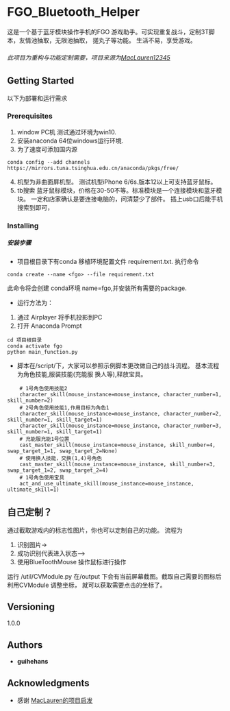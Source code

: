 # FGO_Bluetooth_Helper

这是一个基于蓝牙模块操作手机的FGO 游戏助手。可实现重复战斗，定制3T脚本，友情池抽取，无限池抽取，
搓丸子等功能。 生活不易，享受游戏。

###### 此项目为重构与功能定制需要，项目来源为[MacLauren12345](https://github.com/McLaren12345/FGO_Bluetooth_Assistant/)

## Getting Started

以下为部署和运行需求

### Prerequisites

1. window PC机 测试通过环境为win10.
2. 安装anaconda 64位windows运行环境.
3. 为了速度可添加国内源
```
conda config --add channels https://mirrors.tuna.tsinghua.edu.cn/anaconda/pkgs/free/

```
4. 机型为非曲面屏机型。 测试机型iPhone 6/6s.版本12以上可支持蓝牙鼠标。
5. tb搜索 蓝牙鼠标模块，价格在30-50不等。标准模块是一个连接模块和蓝牙模块。
一定和店家确认是要连接电脑的，问清楚少了部件。
插上usb口后能手机搜索到即可，


### Installing

##### 安装步骤 
- 项目根目录下有conda 移植环境配置文件
requirement.txt. 执行命令

```
conda create --name <fgo> --file requirement.txt
```

此命令将会创建 conda环境 name=fgo,并安装所有需要的package.

- 运行方法为：
1. 通过 Airplayer 将手机投影到PC 
2. 打开 Anaconda Prompt
```
cd 项目根目录
conda activate fgo
python main_function.py
```
- 脚本在/script/下，大家可以参照示例脚本更改做自己的战斗流程。
基本流程为角色技能,服装技能(充能服 换人等),释放宝具。
```
    # 1号角色使用技能2
    character_skill(mouse_instance=mouse_instance, character_number=1, skill_number=2)
    # 2号角色使用技能1,作用目标为角色1
    character_skill(mouse_instance=mouse_instance, character_number=2, skill_number=1, skill_target=1)
    character_skill(mouse_instance=mouse_instance, character_number=3, skill_number=1, skill_target=1)
    # 充能服充能1号位置
    cast_master_skill(mouse_instance=mouse_instance, skill_number=4, swap_target_1=1, swap_target_2=None)
    # 使用换人技能，交换(1,4)号角色
    cast_master_skill(mouse_instance=mouse_instance, skill_number=3, swap_target_1=2, swap_target_2=4)
    # 1号角色使用宝具 
    act_and_use_ultimate_skill(mouse_instance=mouse_instance, ultimate_skill=1)
```

## 自己定制？
通过截取游戏内的标志性图片，你也可以定制自己的功能。
流程为 
1. 识别图片-> 
2. 成功识别代表进入状态—> 
3. 使用BlueToothMouse 操作鼠标进行操作

运行 /util/CVModule.py 在/output 下会有当前屏幕截图。截取自己需要的图标后利用CVModule 调整坐标，
就可以获取需要点击的坐标了。


## Versioning

1.0.0
## Authors

* **guihehans** 

## Acknowledgments

* 感谢 [MacLauren的项目启发](https://github.com/McLaren12345/FGO_Bluetooth_Assistant/)
